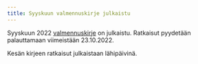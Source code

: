 ```yaml
---
title: Syyskuun valmennuskirje julkaistu
---
```


Syyskuun 2022 [valmennuskirje](/valmennus/2022/kirje_2022_09.pdf) on
julkaistu. Ratkaisut pyydetään palauttamaan
viimeistään 23.10.2022.

Kesän kirjeen ratkaisut julkaistaan lähipäivinä.
